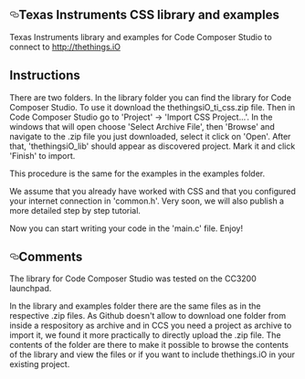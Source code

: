   <div id="readme" class="readme blob instapaper_body">
    <article class="markdown-body entry-content" itemprop="text"><h1><a id="user-content-arduino" class="anchor" href="#energia" aria-hidden="true"><svg aria-hidden="true" class="octicon octicon-link" height="16" role="img" version="1.1" viewBox="0 0 16 16" width="16"><path d="M4 9h1v1h-1c-1.5 0-3-1.69-3-3.5s1.55-3.5 3-3.5h4c1.45 0 3 1.69 3 3.5 0 1.41-0.91 2.72-2 3.25v-1.16c0.58-0.45 1-1.27 1-2.09 0-1.28-1.02-2.5-2-2.5H4c-0.98 0-2 1.22-2 2.5s1 2.5 2 2.5z m9-3h-1v1h1c1 0 2 1.22 2 2.5s-1.02 2.5-2 2.5H9c-0.98 0-2-1.22-2-2.5 0-0.83 0.42-1.64 1-2.09v-1.16c-1.09 0.53-2 1.84-2 3.25 0 1.81 1.55 3.5 3 3.5h4c1.45 0 3-1.69 3-3.5s-1.5-3.5-3-3.5z"></path></svg></a>Texas Instruments CSS library and examples</h1>

<p>Texas Instruments library and examples for Code Composer Studio to connect to <a href="http://thethings.iO">http://thethings.iO</a></p>

<h2>Instructions</h2>

There are two folders. In the library folder you can find the library for Code Composer Studio. To use it download the thethingsiO_ti_css.zip file. Then in Code Composer Studio go to 'Project' -> 'Import CSS Project...'. In the windows that will open choose 'Select Archive File', then 'Browse' and navigate to the .zip file you just downloaded, select it click on 'Open'. After that, 'thethingsiO_lib' should appear as discovered project. Mark it and click 'Finish' to import.

This procedure is the same for the examples in the examples folder.

We assume that you already have worked with CSS and that you configured your internet connection in 'common.h'. Very soon, we will also publish a more detailed step by step tutorial.

Now you can start writing your code in the 'main.c' file. Enjoy!




<h2><a id="user-content-comments" class="anchor" href="#comments" aria-hidden="true"><svg aria-hidden="true" class="octicon octicon-link" height="16" role="img" version="1.1" viewBox="0 0 16 16" width="16"><path d="M4 9h1v1h-1c-1.5 0-3-1.69-3-3.5s1.55-3.5 3-3.5h4c1.45 0 3 1.69 3 3.5 0 1.41-0.91 2.72-2 3.25v-1.16c0.58-0.45 1-1.27 1-2.09 0-1.28-1.02-2.5-2-2.5H4c-0.98 0-2 1.22-2 2.5s1 2.5 2 2.5z m9-3h-1v1h1c1 0 2 1.22 2 2.5s-1.02 2.5-2 2.5H9c-0.98 0-2-1.22-2-2.5 0-0.83 0.42-1.64 1-2.09v-1.16c-1.09 0.53-2 1.84-2 3.25 0 1.81 1.55 3.5 3 3.5h4c1.45 0 3-1.69 3-3.5s-1.5-3.5-3-3.5z"></path></svg></a>Comments</h2>

The library for Code Composer Studio was tested on the CC3200 launchpad.

In the library and examples folder there are the same files as in the respective .zip files. As Github doesn't allow to download one folder from inside a respository as archive and in CCS you need a project as archive to import it, we found it more practically to directly upload the .zip file. The contents of the folder are there to make it possible to browse the contents of the library and view the files or if you want to include thethings.iO in your existing project.
